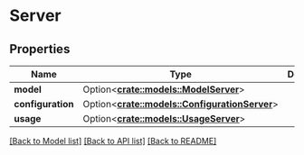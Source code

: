 # Server

## Properties

Name | Type | Description | Notes
------------ | ------------- | ------------- | -------------
**model** | Option<[**crate::models::ModelServer**](ModelServer.md)> |  | [optional]
**configuration** | Option<[**crate::models::ConfigurationServer**](ConfigurationServer.md)> |  | [optional]
**usage** | Option<[**crate::models::UsageServer**](UsageServer.md)> |  | [optional]

[[Back to Model list]](../README.md#documentation-for-models) [[Back to API list]](../README.md#documentation-for-api-endpoints) [[Back to README]](../README.md)


